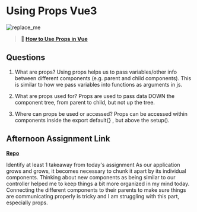 # Using Props Vue3

![replace_me](https://codeworks.blob.core.windows.net/public/assets/img/illustrations/placeholder.svg)

> **📖 [How to Use Props in Vue](https://codeworksacademy.com/fs-student-guide/resources/wk6/02-Props)**

## Questions

1. What are props?
Using props helps us to pass variables/other info between different components (e.g. parent and child components). This is similar to how we pass variables into functions as arguments in js. 

2. What are props used for?
Props are used to pass data DOWN the component tree, from parent to child, but not up the tree. 

3. Where can props be used or accessed?
Props can be accessed within components inside the export default{} , but above the setup().

## Afternoon Assignment Link

**[Repo](https://github.com/JordanlDiaz/vueGifted)**

Identify at least 1 takeaway from today's assignment
As our application grows and grows, it becomes necessary to chunk it apart by its individual components. Thinking about new components as being similar to our controller helped me to keep things a bit more organized in my mind today. Connecting the different components to their parents to make sure things are communicating properly is tricky and I am struggling with this part, especially props. 
